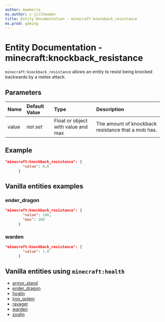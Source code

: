 ```yaml
---
author: mammerla
ms.author: v-jillheaden
title: Entity Documentation - minecraft:knockback_resistance
ms.prod: gaming
---
```


# Entity Documentation - minecraft:knockback_resistance

`minecraft:knockback_resistance` allows an entity to resist being knocked backwards by a melee attack.

## Parameters

|Name |Default Value  |Type  |Description  |
|:----------|:----------|:----------|:----------|
| value |*not set* | Float or object with value and max | The amount of knockback resistance that a mob has. |

## Example

```json
"minecraft:knockback_resistance": {
        "value": 0.6
      }
```

## Vanilla entities examples

### ender_dragon

```json
"minecraft:knockback_resistance": {
        "value": 100,
        "max": 100
      }
```

### warden

```json
"minecraft:knockback_resistance": {
        "value": 1.0
      }
```

## Vanilla entities using `minecraft:health`

- [armor_stand](../../../../Source/VanillaBehaviorPack_Snippets/entities/armor_stand.md)
- [ender_dragon](../../../../Source/VanillaBehaviorPack_Snippets/entities/ender_dragon.md)
- [hoglin](../../../../Source/VanillaBehaviorPack_Snippets/entities/hoglin.md)
- [iron_golem](../../../../Source/VanillaBehaviorPack_Snippets/entities/iron_golem.md)
- [ravager](../../../../Source/VanillaBehaviorPack_Snippets/entities/ravager.md)
- [warden](../../../../Source/VanillaBehaviorPack_Snippets/entities/warden.md)
- [zoglin](../../../../Source/VanillaBehaviorPack_Snippets/entities/zoglin.md)
